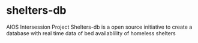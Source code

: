 # shelters-db
AIOS Intersession Project
Shelters-db is a open source initiative to create a database with real time data of bed availablility of homeless shelters 
